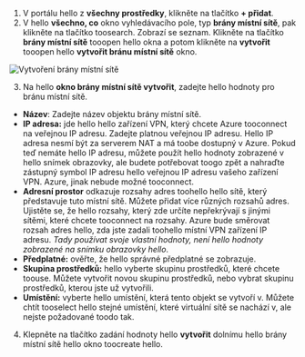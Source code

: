 1. V portálu hello z **všechny prostředky**, klikněte na tlačítko **+ přidat**. 
2. V hello **všechno, co** okno vyhledávacího pole, typ **brány místní sítě**, pak klikněte na tlačítko toosearch. Zobrazí se seznam. Klikněte na tlačítko **brány místní sítě** tooopen hello okna a potom klikněte na **vytvořit** tooopen hello **vytvořit bránu místní sítě** okno.

  ![Vytvoření brány místní sítě](./media/vpn-gateway-add-lng-s2s-rm-portal-include/createlng.png)

3. Na hello **okno brány místní sítě vytvořit**, zadejte hello hodnoty pro bránu místní sítě.

  - **Název**: Zadejte název objektu brány místní sítě.
  - **IP adresa:** jde hello hello zařízení VPN, který chcete Azure tooconnect na veřejnou IP adresu. Zadejte platnou veřejnou IP adresu. Hello IP adresa nesmí být za serverem NAT a má toobe dostupný v Azure. Pokud teď nemáte hello IP adresu, můžete použít hello hodnoty zobrazené v hello snímek obrazovky, ale budete potřebovat toogo zpět a nahraďte zástupný symbol IP adresu hello veřejnou IP adresu vašeho zařízení VPN. Azure, jinak nebude možné tooconnect.
  - **Adresní prostor** odkazuje rozsahy adres toohello hello sítě, který představuje tuto místní sítě. Můžete přidat více různých rozsahů adres. Ujistěte se, že hello rozsahy, který zde určíte nepřekrývají s jinými sítěmi, které chcete tooconnect na rozsahy. Azure bude směrovat rozsah adres hello, zda jste zadali toohello místní VPN zařízení IP adresu. *Tady používat svoje vlastní hodnoty, není hello hodnoty zobrazené na snímku obrazovky hello*.
  - **Předplatné:** ověřte, že hello správné předplatné se zobrazuje.
  - **Skupina prostředků:** hello vyberte skupinu prostředků, které chcete toouse. Můžete vytvořit novou skupinu prostředků, nebo vybrat skupinu prostředků, kterou jste už vytvořili.
  - **Umístění:** vyberte hello umístění, která tento objekt se vytvoří v. Můžete chtít tooselect hello stejné umístění, které virtuální sítě se nachází v, ale nejste požadované toodo tak.

4. Klepněte na tlačítko zadání hodnoty hello **vytvořit** dolnímu hello brány místní sítě hello okno toocreate hello.
